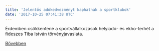 ```yaml
---
title: 'Jelentős adókedvezményt kaphatnak a sportklubok'
date: '2017-10-25 07:41:38 UTC'
---
```


Érdemben csökkentené a sportvállalkozások helyiadó- és ekho-terhét a fideszes Tiba István törvényjavaslata.


[Bővebben](http://ift.tt/2zBqD4E)
